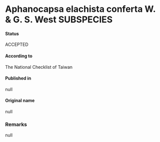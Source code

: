 # Aphanocapsa elachista conferta W. & G. S. West SUBSPECIES

#### Status
ACCEPTED

#### According to
The National Checklist of Taiwan

#### Published in
null

#### Original name
null

### Remarks
null